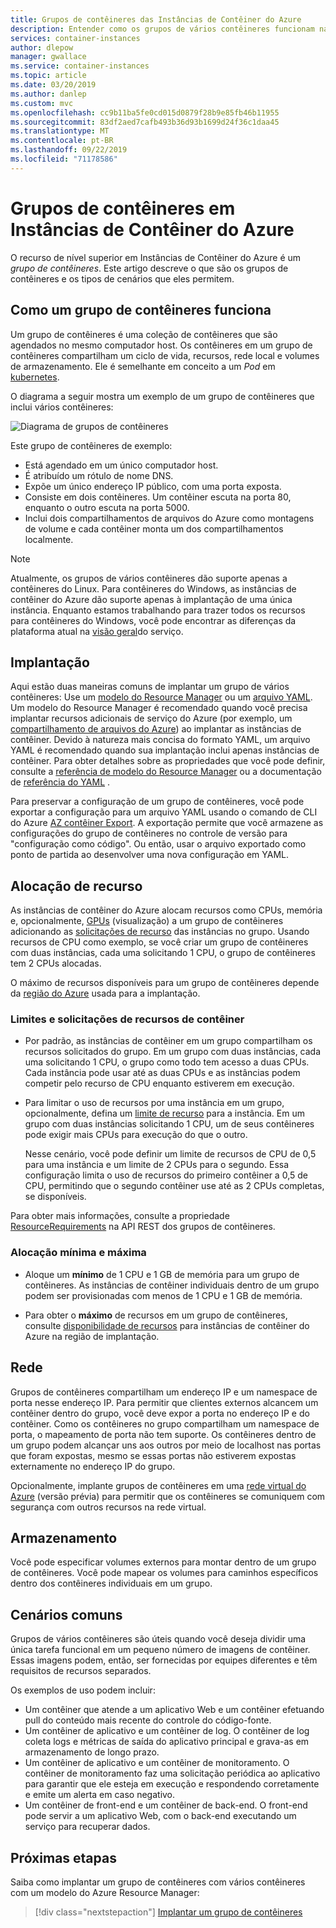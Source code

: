 ```yaml
---
title: Grupos de contêineres das Instâncias de Contêiner do Azure
description: Entender como os grupos de vários contêineres funcionam nas instâncias de contêiner do Azure
services: container-instances
author: dlepow
manager: gwallace
ms.service: container-instances
ms.topic: article
ms.date: 03/20/2019
ms.author: danlep
ms.custom: mvc
ms.openlocfilehash: cc9b11ba5fe0cd015d0879f28b9e85fb46b11955
ms.sourcegitcommit: 83df2aed7cafb493b36d93b1699d24f36c1daa45
ms.translationtype: MT
ms.contentlocale: pt-BR
ms.lasthandoff: 09/22/2019
ms.locfileid: "71178586"
---
```

# <a name="container-groups-in-azure-container-instances"></a>Grupos de contêineres em Instâncias de Contêiner do Azure

O recurso de nível superior em Instâncias de Contêiner do Azure é um *grupo de contêineres*. Este artigo descreve o que são os grupos de contêineres e os tipos de cenários que eles permitem.

## <a name="how-a-container-group-works"></a>Como um grupo de contêineres funciona

Um grupo de contêineres é uma coleção de contêineres que são agendados no mesmo computador host. Os contêineres em um grupo de contêineres compartilham um ciclo de vida, recursos, rede local e volumes de armazenamento. Ele é semelhante em conceito a um *Pod* em [kubernetes][kubernetes-pod].

O diagrama a seguir mostra um exemplo de um grupo de contêineres que inclui vários contêineres:

![Diagrama de grupos de contêineres][container-groups-example]

Este grupo de contêineres de exemplo:

* Está agendado em um único computador host.
* É atribuído um rótulo de nome DNS.
* Expõe um único endereço IP público, com uma porta exposta.
* Consiste em dois contêineres. Um contêiner escuta na porta 80, enquanto o outro escuta na porta 5000.
* Inclui dois compartilhamentos de arquivos do Azure como montagens de volume e cada contêiner monta um dos compartilhamentos localmente.

> [!NOTE]
> Atualmente, os grupos de vários contêineres dão suporte apenas a contêineres do Linux. Para contêineres do Windows, as instâncias de contêiner do Azure dão suporte apenas à implantação de uma única instância. Enquanto estamos trabalhando para trazer todos os recursos para contêineres do Windows, você pode encontrar as diferenças da plataforma atual na [visão geral](container-instances-overview.md#linux-and-windows-containers)do serviço.

## <a name="deployment"></a>Implantação

Aqui estão duas maneiras comuns de implantar um grupo de vários contêineres: Use um [modelo do Resource Manager][resource-manager template] ou um [arquivo YAML][yaml-file]. Um modelo do Resource Manager é recomendado quando você precisa implantar recursos adicionais de serviço do Azure (por exemplo, um [compartilhamento de arquivos do Azure][azure-files]) ao implantar as instâncias de contêiner. Devido à natureza mais concisa do formato YAML, um arquivo YAML é recomendado quando sua implantação inclui apenas instâncias de contêiner. Para obter detalhes sobre as propriedades que você pode definir, consulte a [referência de modelo do Resource Manager](/azure/templates/microsoft.containerinstance/containergroups) ou a documentação de [referência do YAML](container-instances-reference-yaml.md) .

Para preservar a configuração de um grupo de contêineres, você pode exportar a configuração para um arquivo YAML usando o comando de CLI do Azure [AZ contêiner Export][az-container-export]. A exportação permite que você armazene as configurações do grupo de contêineres no controle de versão para "configuração como código". Ou então, usar o arquivo exportado como ponto de partida ao desenvolver uma nova configuração em YAML.



## <a name="resource-allocation"></a>Alocação de recurso

As instâncias de contêiner do Azure alocam recursos como CPUs, memória e, opcionalmente, [GPUs][gpus] (visualização) a um grupo de contêineres adicionando as [solicitações de recurso][resource-requests] das instâncias no grupo. Usando recursos de CPU como exemplo, se você criar um grupo de contêineres com duas instâncias, cada uma solicitando 1 CPU, o grupo de contêineres tem 2 CPUs alocadas.

O máximo de recursos disponíveis para um grupo de contêineres depende da [região do Azure][region-availability] usada para a implantação.

### <a name="container-resource-requests-and-limits"></a>Limites e solicitações de recursos de contêiner

* Por padrão, as instâncias de contêiner em um grupo compartilham os recursos solicitados do grupo. Em um grupo com duas instâncias, cada uma solicitando 1 CPU, o grupo como todo tem acesso a duas CPUs. Cada instância pode usar até as duas CPUs e as instâncias podem competir pelo recurso de CPU enquanto estiverem em execução.

* Para limitar o uso de recursos por uma instância em um grupo, opcionalmente, defina um [limite de recurso][resource-limits] para a instância. Em um grupo com duas instâncias solicitando 1 CPU, um de seus contêineres pode exigir mais CPUs para execução do que o outro.

  Nesse cenário, você pode definir um limite de recursos de CPU de 0,5 para uma instância e um limite de 2 CPUs para o segundo. Essa configuração limita o uso de recursos do primeiro contêiner a 0,5 de CPU, permitindo que o segundo contêiner use até as 2 CPUs completas, se disponíveis.

Para obter mais informações, consulte a propriedade [ResourceRequirements][resource-requirements] na API REST dos grupos de contêineres.

### <a name="minimum-and-maximum-allocation"></a>Alocação mínima e máxima

* Aloque um **mínimo** de 1 CPU e 1 GB de memória para um grupo de contêineres. As instâncias de contêiner individuais dentro de um grupo podem ser provisionadas com menos de 1 CPU e 1 GB de memória. 

* Para obter o **máximo** de recursos em um grupo de contêineres, consulte [disponibilidade de recursos][region-availability] para instâncias de contêiner do Azure na região de implantação.

## <a name="networking"></a>Rede

Grupos de contêineres compartilham um endereço IP e um namespace de porta nesse endereço IP. Para permitir que clientes externos alcancem um contêiner dentro do grupo, você deve expor a porta no endereço IP e do contêiner. Como os contêineres no grupo compartilham um namespace de porta, o mapeamento de porta não tem suporte. Os contêineres dentro de um grupo podem alcançar uns aos outros por meio de localhost nas portas que foram expostas, mesmo se essas portas não estiverem expostas externamente no endereço IP do grupo.

Opcionalmente, implante grupos de contêineres em uma [rede virtual do Azure][virtual-network] (versão prévia) para permitir que os contêineres se comuniquem com segurança com outros recursos na rede virtual.

## <a name="storage"></a>Armazenamento

Você pode especificar volumes externos para montar dentro de um grupo de contêineres. Você pode mapear os volumes para caminhos específicos dentro dos contêineres individuais em um grupo.

## <a name="common-scenarios"></a>Cenários comuns

Grupos de vários contêineres são úteis quando você deseja dividir uma única tarefa funcional em um pequeno número de imagens de contêiner. Essas imagens podem, então, ser fornecidas por equipes diferentes e têm requisitos de recursos separados.

Os exemplos de uso podem incluir:

* Um contêiner que atende a um aplicativo Web e um contêiner efetuando pull do conteúdo mais recente do controle do código-fonte.
* Um contêiner de aplicativo e um contêiner de log. O contêiner de log coleta logs e métricas de saída do aplicativo principal e grava-as em armazenamento de longo prazo.
* Um contêiner de aplicativo e um contêiner de monitoramento. O contêiner de monitoramento faz uma solicitação periódica ao aplicativo para garantir que ele esteja em execução e respondendo corretamente e emite um alerta em caso negativo.
* Um contêiner de front-end e um contêiner de back-end. O front-end pode servir a um aplicativo Web, com o back-end executando um serviço para recuperar dados. 

## <a name="next-steps"></a>Próximas etapas

Saiba como implantar um grupo de contêineres com vários contêineres com um modelo do Azure Resource Manager:

> [!div class="nextstepaction"]
> [Implantar um grupo de contêineres][resource-manager template]

<!-- IMAGES -->
[container-groups-example]: ./media/container-instances-container-groups/container-groups-example.png

<!-- LINKS - External -->
[dcos-pod]: https://dcos.io/docs/1.10/deploying-services/pods/
[kubernetes-pod]: https://kubernetes.io/docs/concepts/workloads/pods/pod/

<!-- LINKS - Internal -->
[resource-manager template]: container-instances-multi-container-group.md
[yaml-file]: container-instances-multi-container-yaml.md
[region-availability]: container-instances-region-availability.md
[resource-requests]: /rest/api/container-instances/containergroups/createorupdate#resourcerequests
[resource-limits]: /rest/api/container-instances/containergroups/createorupdate#resourcelimits
[resource-requirements]: /rest/api/container-instances/containergroups/createorupdate#resourcerequirements
[azure-files]: container-instances-volume-azure-files.md
[virtual-network]: container-instances-vnet.md
[gpus]: container-instances-gpu.md
[az-container-export]: /cli/azure/container#az-container-export
